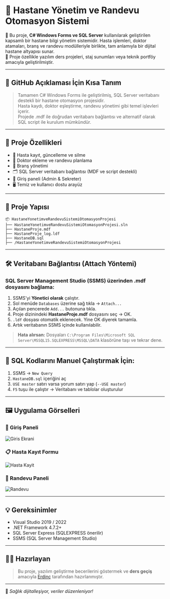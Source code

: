 
# 🏥 Hastane Yönetim ve Randevu Otomasyon Sistemi

🔧 Bu proje, **C# Windows Forms ve SQL Server** kullanılarak geliştirilen kapsamlı bir hastane bilgi yönetim sistemidir. 
Hasta işlemleri, doktor atamaları, branş ve randevu modülleriyle birlikte, tam anlamıyla bir dijital hastane altyapısı sunar.  
🚀 Proje özellikle yazılım ders projeleri, staj sunumları veya teknik portföy amacıyla geliştirilmiştir.

---

## 📌 GitHub Açıklaması İçin Kısa Tanım

> Tamamen C# Windows Forms ile geliştirilmiş, SQL Server veritabanı destekli bir hastane otomasyon projesidir.  
Hasta kaydı, doktor eşleştirme, randevu yönetimi gibi temel işlevleri içerir.  
Projede .mdf ile doğrudan veritabanı bağlantısı ve alternatif olarak SQL script ile kurulum mümkündür.

---

## 🚀 Proje Özellikleri

- 👤 Hasta kayıt, güncelleme ve silme
- 📅 Doktor ekleme ve randevu planlama
- 🧾 Branş yönetimi
- 🗂️ SQL Server veritabanı bağlantısı (MDF ve script destekli)
- 🔐 Giriş paneli (Admin & Sekreter)
- 🖥️ Temiz ve kullanıcı dostu arayüz

---

## 📁 Proje Yapısı

```
📦 HastaneYonetimveRandevuSistemiOtomasyonProjesi
├── HastaneYonetimveRandevuSistemiOtomasyonProjesi.sln
├── HastaneProje.mdf
├── HastaneProje_log.ldf
├── HastaneDB.sql
├── /HastaneYonetimveRandevuSistemiOtomasyonProjesi
```

---

## 🛠️ Veritabanı Bağlantısı (Attach Yöntemi)

### SQL Server Management Studio (SSMS) üzerinden .mdf dosyasını bağlama:

1. SSMS'yi **Yönetici olarak** çalıştır.
2. Sol menüde `Databases` üzerine sağ tıkla → `Attach...`
3. Açılan pencerede `Add...` butonuna tıkla.
4. Proje dizinindeki **HastaneProje.mdf** dosyasını seç → OK.
5. `.ldf` dosyası otomatik eklenecek. Yine OK diyerek tamamla.
6. Artık veritabanın SSMS içinde kullanılabilir.

> **Hata alırsan:** Dosyaları `C:\Program Files\Microsoft SQL Server\MSSQL15.SQLEXPRESS\MSSQL\DATA` klasörüne taşı ve tekrar dene.

---

## 🔗 SQL Kodlarını Manuel Çalıştırmak İçin:

1. SSMS → `New Query`
2. `HastaneDB.sql` içeriğini aç
3. `USE master` satırı varsa yorum satırı yap (`--USE master`)
4. `F5` tuşu ile çalıştır → Veritabanı ve tablolar oluşturulur

---

## 🖼️ Uygulama Görselleri

### 🔑 Giriş Paneli

![Giris Ekrani](https://via.placeholder.com/600x300?text=Giris+Ekrani)

### 📋 Hasta Kayıt Formu

![Hasta Kayit](https://via.placeholder.com/600x300?text=Hasta+Kayit+Formu)

### 📅 Randevu Paneli

![Randevu](https://via.placeholder.com/600x300?text=Randevu+Paneli)

---

## 💡 Gereksinimler

- Visual Studio 2019 / 2022
- .NET Framework 4.7.2+
- SQL Server Express (SQLEXPRESS önerilir)
- SSMS (SQL Server Management Studio)

---

## 👨‍💻 Hazırlayan

> Bu proje, yazılım geliştirme becerilerini göstermek ve **ders geçiş** amacıyla [Erdinç](https://github.com/DmrErdinc) tarafından hazırlanmıştır.

---

📌 *Sağlık dijitalleşiyor, veriler düzenleniyor!*
